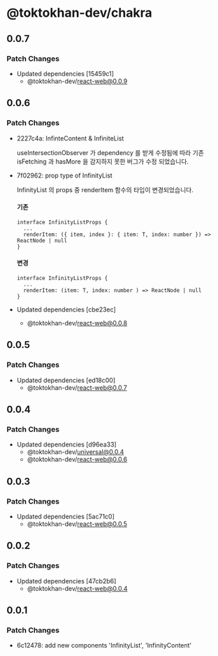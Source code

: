 # @toktokhan-dev/chakra

## 0.0.7

### Patch Changes

- Updated dependencies [15459c1]
  - @toktokhan-dev/react-web@0.0.9

## 0.0.6

### Patch Changes

- 2227c4a: InfinteContent & InfiniteList

  useIntersectionObserver 가 dependency 를 받게 수정됨에 따라
  기존 isFetching 과 hasMore 을 감지하지 못한 버그가 수정 되었습니다.

- 7f02962: prop type of InfinityList

  InfinityList 의 props 중 renderItem 함수의 타입이 변경되었습니다.

  #### 기존

  ```tsx
  interface InfinityListProps {
    ...
    renderItem: ({ item, index }: { item: T, index: number }) => ReactNode | null
  }
  ```

  #### 변경

  ```tsx
  interface InfinityListProps {
    ...
    renderItem: (item: T, index: number ) => ReactNode | null
  }
  ```

- Updated dependencies [cbe23ec]
  - @toktokhan-dev/react-web@0.0.8

## 0.0.5

### Patch Changes

- Updated dependencies [ed18c00]
  - @toktokhan-dev/react-web@0.0.7

## 0.0.4

### Patch Changes

- Updated dependencies [d96ea33]
  - @toktokhan-dev/universal@0.0.4
  - @toktokhan-dev/react-web@0.0.6

## 0.0.3

### Patch Changes

- Updated dependencies [5ac71c0]
  - @toktokhan-dev/react-web@0.0.5

## 0.0.2

### Patch Changes

- Updated dependencies [47cb2b6]
  - @toktokhan-dev/react-web@0.0.4

## 0.0.1

### Patch Changes

- 6c12478: add new components 'InfinityList', 'InfinityContent'
